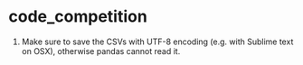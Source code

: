 # code_competition

1. Make sure to save the CSVs with UTF-8 encoding (e.g. with Sublime text on OSX), otherwise pandas cannot read it.

